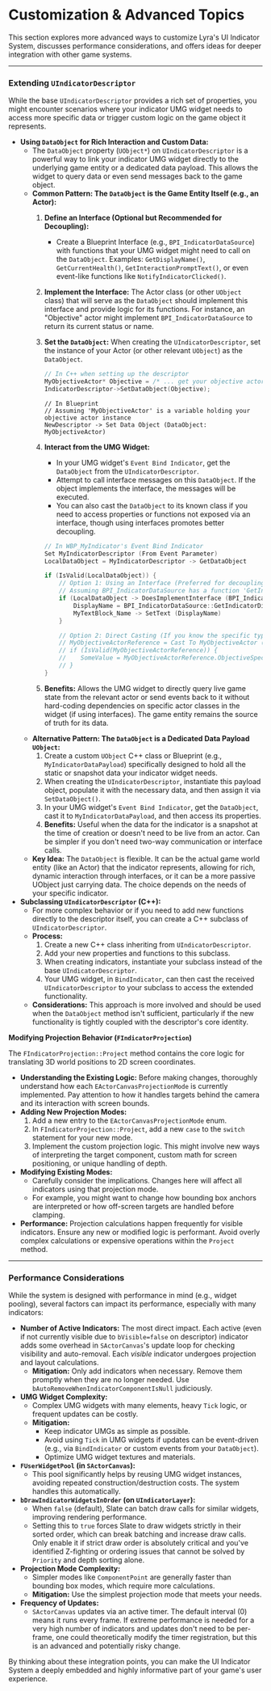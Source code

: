 # Customization & Advanced Topics

This section explores more advanced ways to customize Lyra's UI Indicator System, discusses performance considerations, and offers ideas for deeper integration with other game systems.

***

### **Extending `UIndicatorDescriptor`**

While the base `UIndicatorDescriptor` provides a rich set of properties, you might encounter scenarios where your indicator UMG widget needs to access more specific data or trigger custom logic on the game object it represents.

* **Using `DataObject` for Rich Interaction and Custom Data:**
  * The `DataObject` property (`UObject*`) on `UIndicatorDescriptor` is a powerful way to link your indicator UMG widget directly to the underlying game entity or a dedicated data payload. This allows the widget to query data or even send messages back to the game object.
  * **Common Pattern: The `DataObject` is the Game Entity Itself (e.g., an Actor):**
    1. **Define an Interface (Optional but Recommended for Decoupling):**
       * Create a Blueprint Interface (e.g., `BPI_IndicatorDataSource`) with functions that your UMG widget might need to call on the `DataObject`. Examples: `GetDisplayName()`, `GetCurrentHealth()`, `GetInteractionPromptText()`, or even event-like functions like `NotifyIndicatorClicked()`.
    2. **Implement the Interface:** The Actor class (or other `UObject` class) that will serve as the `DataObject` should implement this interface and provide logic for its functions. For instance, an "Objective" actor might implement `BPI_IndicatorDataSource` to return its current status or name.
    3.  **Set the `DataObject`:** When creating the `UIndicatorDescriptor`, set the instance of your Actor (or other relevant `UObject`) as the `DataObject`.

        ```c++
        // In C++ when setting up the descriptor
        MyObjectiveActor* Objective = /* ... get your objective actor ... */;
        IndicatorDescriptor->SetDataObject(Objective); 
        ```

        ```blueprint
        // In Blueprint
        // Assuming 'MyObjectiveActor' is a variable holding your objective actor instance
        NewDescriptor -> Set Data Object (DataObject: MyObjectiveActor)
        ```
    4.  **Interact from the UMG Widget:**

        * In your UMG widget's `Event Bind Indicator`, get the `DataObject` from the `UIndicatorDescriptor`.
        * Attempt to call interface messages on this `DataObject`. If the object implements the interface, the messages will be executed.
        * You can also cast the `DataObject` to its known class if you need to access properties or functions not exposed via an interface, though using interfaces promotes better decoupling.

        ```cpp
        // In WBP_MyIndicator's Event Bind Indicator
        Set MyIndicatorDescriptor (From Event Parameter)
        LocalDataObject = MyIndicatorDescriptor -> GetDataObject

        if (IsValid(LocalDataObject)) {
            // Option 1: Using an Interface (Preferred for decoupling)
            // Assuming BPI_IndicatorDataSource has a function 'GetIndicatorDisplayName'
            if (LocalDataObject -> DoesImplementInterface (BPI_IndicatorDataSource)) {
                DisplayName = BPI_IndicatorDataSource::GetIndicatorDisplayName (Target: LocalDataObject)
                MyTextBlock_Name -> SetText (DisplayName)
            }

            // Option 2: Direct Casting (If you know the specific type and need direct access)
            // MyObjectiveActorReference = Cast To MyObjectiveActor (Object: LocalDataObject)
            // if (IsValid(MyObjectiveActorReference)) {
            //    SomeValue = MyObjectiveActorReference.ObjectiveSpecificProperty
            // }
        }
        ```
    5. **Benefits:** Allows the UMG widget to directly query live game state from the relevant actor or send events back to it without hard-coding dependencies on specific actor classes in the widget (if using interfaces). The game entity remains the source of truth for its data.
  * **Alternative Pattern: The `DataObject` is a Dedicated Data Payload `UObject`:**
    1. Create a custom `UObject` C++ class or Blueprint (e.g., `MyIndicatorDataPayload`) specifically designed to hold all the static or snapshot data your indicator widget needs.
    2. When creating the `UIndicatorDescriptor`, instantiate this payload object, populate it with the necessary data, and then assign it via `SetDataObject()`.
    3. In your UMG widget's `Event Bind Indicator`, get the `DataObject`, cast it to `MyIndicatorDataPayload`, and then access its properties.
    4. **Benefits:** Useful when the data for the indicator is a snapshot at the time of creation or doesn't need to be live from an actor. Can be simpler if you don't need two-way communication or interface calls.
  * **Key Idea:** The `DataObject` is flexible. It can be the actual game world entity (like an Actor) that the indicator represents, allowing for rich, dynamic interaction through interfaces, or it can be a more passive UObject just carrying data. The choice depends on the needs of your specific indicator.
* **Subclassing `UIndicatorDescriptor` (C++):**
  * For more complex behavior or if you need to add new functions directly to the descriptor itself, you can create a C++ subclass of `UIndicatorDescriptor`.
  * **Process:**
    1. Create a new C++ class inheriting from `UIndicatorDescriptor`.
    2. Add your new properties and functions to this subclass.
    3. When creating indicators, instantiate your subclass instead of the base `UIndicatorDescriptor`.
    4. Your UMG widget, in `BindIndicator`, can then cast the received `UIndicatorDescriptor` to your subclass to access the extended functionality.
  * **Considerations:** This approach is more involved and should be used when the `DataObject` method isn't sufficient, particularly if the new functionality is tightly coupled with the descriptor's core identity.

**Modifying Projection Behavior (`FIndicatorProjection`)**

The `FIndicatorProjection::Project` method contains the core logic for translating 3D world positions to 2D screen coordinates.

* **Understanding the Existing Logic:** Before making changes, thoroughly understand how each `EActorCanvasProjectionMode` is currently implemented. Pay attention to how it handles targets behind the camera and its interaction with screen bounds.
* **Adding New Projection Modes:**
  1. Add a new entry to the `EActorCanvasProjectionMode` enum.
  2. In `FIndicatorProjection::Project`, add a new `case` to the `switch` statement for your new mode.
  3. Implement the custom projection logic. This might involve new ways of interpreting the target component, custom math for screen positioning, or unique handling of depth.
* **Modifying Existing Modes:**
  * Carefully consider the implications. Changes here will affect all indicators using that projection mode.
  * For example, you might want to change how bounding box anchors are interpreted or how off-screen targets are handled before clamping.
* **Performance:** Projection calculations happen frequently for visible indicators. Ensure any new or modified logic is performant. Avoid overly complex calculations or expensive operations within the `Project` method.

***

### **Performance Considerations**

While the system is designed with performance in mind (e.g., widget pooling), several factors can impact its performance, especially with many indicators:

* **Number of Active Indicators:** The most direct impact. Each active (even if not currently visible due to `bVisible=false` on descriptor) indicator adds some overhead in `SActorCanvas`'s update loop for checking visibility and auto-removal. Each _visible_ indicator undergoes projection and layout calculations.
  * **Mitigation:** Only add indicators when necessary. Remove them promptly when they are no longer needed. Use `bAutoRemoveWhenIndicatorComponentIsNull` judiciously.
* **UMG Widget Complexity:**
  * Complex UMG widgets with many elements, heavy `Tick` logic, or frequent updates can be costly.
  * **Mitigation:**
    * Keep indicator UMGs as simple as possible.
    * Avoid using `Tick` in UMG widgets if updates can be event-driven (e.g., via `BindIndicator` or custom events from your `DataObject`).
    * Optimize UMG widget textures and materials.
* **`FUserWidgetPool` (in `SActorCanvas`):**
  * This pool significantly helps by reusing UMG widget instances, avoiding repeated construction/destruction costs. The system handles this automatically.
* **`bDrawIndicatorWidgetsInOrder` (on `UIndicatorLayer`):**
  * When `false` (default), Slate can batch draw calls for similar widgets, improving rendering performance.
  * Setting this to `true` forces Slate to draw widgets strictly in their sorted order, which can break batching and increase draw calls. Only enable it if strict draw order is absolutely critical and you've identified Z-fighting or ordering issues that cannot be solved by `Priority` and depth sorting alone.
* **Projection Mode Complexity:**
  * Simpler modes like `ComponentPoint` are generally faster than bounding box modes, which require more calculations.
  * **Mitigation:** Use the simplest projection mode that meets your needs.
* **Frequency of Updates:**
  * `SActorCanvas` updates via an active timer. The default interval (0) means it runs every frame. If extreme performance is needed for a very high number of indicators and updates don't need to be per-frame, one could theoretically modify the timer registration, but this is an advanced and potentially risky change.

By thinking about these integration points, you can make the UI Indicator System a deeply embedded and highly informative part of your game's user experience.


